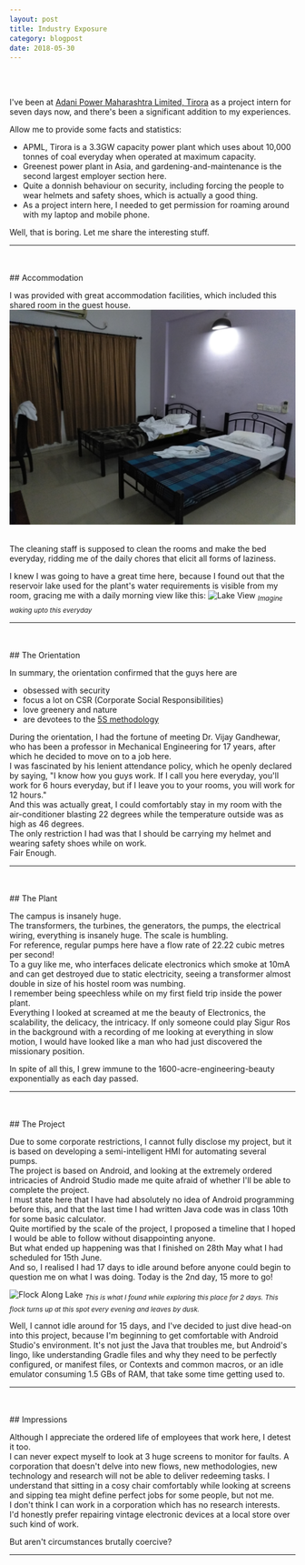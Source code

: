 ```yaml
---
layout: post
title: Industry Exposure
category: blogpost
date: 2018-05-30
---
```


<br>
<br>

I've been at [Adani Power Maharashtra Limited, Tirora](http://www.adanipower.com/businesses/operational-power-plants/tiroda) as a project intern for seven days now, and there's been a significant addition to my experiences.<br>

Allow me to provide some facts and statistics:
* APML, Tirora is a 3.3GW capacity power plant which uses about 10,000 tonnes of coal everyday when operated at maximum capacity.
* Greenest power plant in Asia, and gardening-and-maintenance is the second largest employer section here.
* Quite a donnish behaviour on security, including forcing the people to wear helmets and safety shoes, which is actually a good thing.
* As a project intern here, I needed to get permission for roaming around with my laptop and mobile phone.

Well, that is boring. Let me share the interesting stuff.<br>

_______
<br>
<br>
## Accommodation

I was provided with great accommodation facilities, which included this shared room in the guest house.
![The Room](/assets/blog/room.jpg "I sleep under the blue blanket")

<br>
The cleaning staff is supposed to clean the rooms and make the bed everyday, ridding me of the daily chores that elicit all forms of laziness.

I knew I was going to have a great time here, because I found out that the reservoir lake used for the plant's water requirements is visible from my room, gracing me with a daily morning view like this:
![Lake View](/assets/blog/lakeView.jpg "How can I not be productive here?")
<sub>*Imagine waking upto this everyday*</sub>

_______
<br>
<br>
## The Orientation

In summary, the orientation confirmed that the guys here are
* obsessed with security
* focus a lot on CSR (Corporate Social Responsibilities)
* love greenery and nature
* are devotees to the [5S methodology](https://en.wikipedia.org/wiki/5S_(methodology))

During the orientation, I had the fortune of meeting Dr. Vijay Gandhewar, who has been a professor in Mechanical Engineering for 17 years, after which he decided to move on to a job here.<br>
I was fascinated by his lenient attendance policy, which he openly declared by saying, "I know how you guys work. If I call you here everyday, you'll work for 6 hours everyday, but if I leave you to your rooms, you will work for 12 hours."<br>
And this was actually great, I could comfortably stay in my room with the air-conditioner blasting 22 degrees while the temperature outside was as high as 46 degrees.<br>
The only restriction I had was that I should be carrying my helmet and wearing safety shoes while on work.<br>
Fair Enough.<br>

_______
<br>
<br>
## The Plant

The campus is insanely huge.<br>
The transformers, the turbines, the generators, the pumps, the electrical wiring, everything is insanely huge. The scale is humbling.<br>
For reference, regular pumps here have a flow rate of 22.22 cubic metres per second!<br>
To a guy like me, who interfaces delicate electronics which smoke at 10mA and can get destroyed due to static electricity, seeing a transformer almost double in size of his hostel room was numbing.<br>
I remember being speechless while on my first field trip inside the power plant.<br>
Everything I looked at screamed at me the beauty of Electronics, the scalability, the delicacy, the intricacy. If only someone could play Sigur Ros in the background with a recording of me looking at everything in slow motion, I would have looked like a man who had just discovered the missionary position.

In spite of all this, I grew immune to the 1600-acre-engineering-beauty exponentially as each day passed.<br>

_______
<br>
<br>
## The Project

Due to some corporate restrictions, I cannot fully disclose my project, but it is based on developing a semi-intelligent HMI for automating several pumps.<br>
The project is based on Android, and looking at the extremely ordered intricacies of Android Studio made me quite afraid of whether I'll be able to complete the project.<br>
I must state here that I have had absolutely no idea of Android programming before this, and that the last time I had written Java code was in class 10th for some basic calculator.<br>
Quite mortified by the scale of the project, I proposed a timeline that I hoped I would be able to follow without disappointing anyone.<br>
But what ended up happening was that I finished on 28th May what I had scheduled for 15th June.<br>
And so, I realised I had 17 days to idle around before anyone could begin to question me on what I was doing. Today is the 2nd day, 15 more to go!<br>

![Flock Along Lake](/assets/blog/lakeBirds.jpg "They make insanely cacophonous quacks if I even try to approach them any further")
<sub>*This is what I found while exploring this place for 2 days. This flock turns up at this spot every evening and leaves by dusk.*</sub>

Well, I cannot idle around for 15 days, and I've decided to just dive head-on into this project, because I'm beginning to get comfortable with Android Studio's environment. It's not just the Java that troubles me, but Android's lingo, like understanding Gradle files and why they need to be perfectly configured, or manifest files, or Contexts and common macros, or an idle emulator consuming 1.5 GBs of RAM, that take some time getting used to.<br>

_______
<br>
<br>
## Impressions

Although I appreciate the ordered life of employees that work here, I detest it too.<br>
I can never expect myself to look at 3 huge screens to monitor for faults. A corporation that doesn't delve into new flows, new methodologies, new technology and research will not be able to deliver redeeming tasks. I understand that sitting in a cosy chair comfortably while looking at screens and sipping tea might define perfect jobs for some people, but not me.<br>
I don't think I can work in a corporation which has no research interests.<br>
I'd honestly prefer repairing vintage electronic devices at a local store over such kind of work.<br>

But aren't circumstances brutally coercive?

_______
